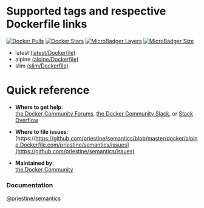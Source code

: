 # Supported tags and respective Dockerfile links

[![Docker Pulls](https://img.shields.io/docker/pulls/priestine/semantics.svg)](https://hub.docker.com/r/priestine/semantics) [![Docker Stars](https://img.shields.io/docker/stars/priestine/semantics.svg)](https://hub.docker.com/r/priestine/semantics) [![MicroBadger Layers](https://img.shields.io/microbadger/layers/priestine/semantics.svg)](https://hub.docker.com/r/priestine/semantics) [![MicroBadger Size](https://img.shields.io/microbadger/image-size/priestine/semantics.svg)](https://hub.docker.com/r/priestine/semantics)

* latest [(latest/Dockerfile)](https://github.com/priestine/semantics/blob/master/docker/alpine.Dockerfile)
* alpine [(alpine/Dockerfile)](https://github.com/priestine/semantics/blob/master/docker/alpine.Dockerfile)
* slim [(slim/Dockerfile)](https://github.com/priestine/semantics/blob/master/docker/slim.Dockerfile)

# Quick reference

-	**Where to get help**:  
	[the Docker Community Forums](https://forums.docker.com/), [the Docker Community Slack](https://blog.docker.com/2016/11/introducing-docker-community-directory-docker-community-slack/), or [Stack Overflow](https://stackoverflow.com/search?tab=newest&q=docker)

-	**Where to file issues**:  
	[https://https://github.com/priestine/semantics/blob/master/docker/alpine.Dockerfile.com/priestine/semantics/issues](https://github.com/priestine/semantics/issues)

-	**Maintained by**:  
	[the Docker Community](https://github.com/docker-library/hello-world)

### Documentation

[@priestine/semantics](https://github.com/priestine/semantics)
